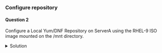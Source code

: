 ### Configure repository

#### Question 2

Configure a Local Yum/DNF Repository on ServerA using the RHEL-9 ISO image mounted on the /mnt directory.

<details><summary>Solution</summary>


1. Mount the RHEL-9 ISO image:

Mount the RHEL-9.iso file to the /mnt directory as a loop device:
```
# mount -o loop RHEL-9.iso /mnt
```
Explanation:
    -o loop: specifies mounting the ISO as a loopback device.
    A loop device treats the ISO like a physical disk.
    Ensure you have the RHEL-9.iso file before proceeding.

2. Optionally make the mount persistent (skip if not needed):
Append the mount command to /etc/fstab to automatically mount the ISO at boot:
```
# echo "/path/to/RHEL-9.iso /mnt iso9660 loop 0 0" >> /etc/fstab
```

  Replace /path/to/RHEL-9.iso with the actual location of the ISO file.

  <details><summary>Notes</summary>
    If you use "iso9660 defaults," the system will apply its default options for mounting ISO9660.
    If you use "iso9660 loop," it explicitly specifies the use of the loopback device for mounting the ISO image.
    Both approaches are valid, but the "iso9660 loop" option is often explicitly used when dealing with ISO files to make it clear that a loopback device is involved in the mounting process.
  </details>

3. Create the local repository file:

Copy the '/mnt/media.repo' file to '/etc/yum.repos.d/rhel9.repo' or create a new '/etc/yum.repos.d/rhel9.repo' file:
```
# cp /mnt/media.repo /etc/yum.repos.d/rhel9.repo
```
    This file defines the repository location and settings.

4. Set file permissions:

Set permissions for /etc/yum.repos.d/rhel9.repo to allow reading by all:
```
# chmod 644 /etc/yum.repos.d/rhel9.repo
```
5. Edit the repository file:

Open '/etc/yum.repos.d/rhel9.repo' in a text editor (e.g., vim).

Replace the existing content with the following:

    [InstallMedia-BaseOS]
    name=RHEL 9 - BaseOSmetadata_
    expire=-1
    gpgcheck=0
    enabled=1
    baseurl=file:///mnt/BaseOS/ 
     
    [InstallMedia-AppStream]
    name=RHEL 9 - AppStreammetadata_
    expire=-1
    gpgcheck=0
    enabled=1
    baseurl=file:///mnt/AppStream/

Explanation:
    The file defines two repositories: BaseOS and AppStream.
    metadata_expire=-1 disables metadata expiration checks.
    gpgcheck=0 skips GPG key verification (can be enabled later).
    enabled=1 activates the repository.
    baseurl points to the repository base directories within the mounted ISO.

6. Save and quit the editor.

7. Clean system caches (optional):
Clear the Yum/DNF and subscription-manager cache:
```
# dnf clean all
# subscription-manager clean
```

Note: You might see a "This system is not registered" message. To avoid it, edit /etc/yum/pluginconf.d/subscription-manager.conf and set enabled=0.

8. Verify the repository setup:

List available repositories:
```
# dnf repolist
```

<details>